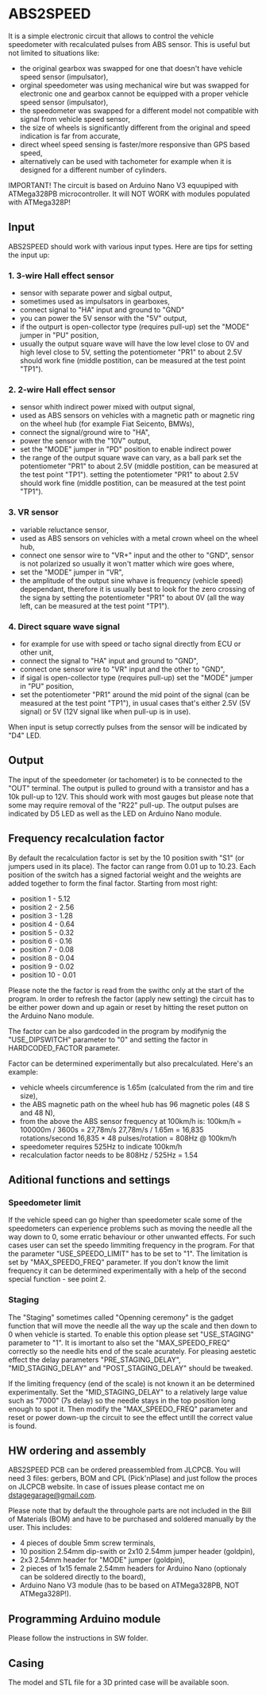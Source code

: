 # ABS2SPEED
It is a simple electronic circuit that allows to control the vehicle speedometer with recalculated pulses from ABS sensor. This is useful but not limited to situations like:
- the original gearbox was swapped for one that doesn't have vehicle speed sensor (impulsator),
- orginal speedometer was using mechanical wire but was swapped for electronic one and gearbox cannot be equipped with a proper vehicle speed sensor (impulsator),
- the speedometer was swapped for a different model not compatible with signal from vehicle speed sensor,
- the size of wheels is significantly different from the original and speed indication is far from accurate,
- direct wheel speed sensing is faster/more responsive than GPS based speed,
- alternatively can be used with tachometer for example when it is designed for a different number of cylinders.

IMPORTANT!
The circuit is based on Arduino Nano V3 equupiped with ATMega328PB microcontroller. It will NOT WORK with modules populated with ATMega328P!

## Input
ABS2SPEED should work with various input types. Here are tips for setting the input up:
   ### 1. 3-wire Hall effect sensor
   - sensor with separate power and sigbal output,
   - sometimes used as impulsators in gearboxes,
   - connect signal to "HA" input and ground to "GND"
   - you can power the 5V sensor with the "5V" output,
   - if the outpurt is open-collector type (requires pull-up) set the "MODE" jumper in "PU" position,
   - usually the output square wave will have the low level close to 0V and high level close to 5V,
     setting the potentiometer "PR1" to about 2.5V should work fine (middle postition, can be measured at the test point "TP1").
   ### 2. 2-wire Hall effect sensor
   - sensor whith indirect power mixed with output signal,
   - used as ABS sensors on vehicles with a magnetic path or magnetic ring on the wheel hub (for example Fiat Seicento, BMWs),
   - connect the signal/ground wire to "HA",
   - power the sensor with the "10V" output,
   - set the "MODE" jumper in "PD" position to enable indirect power
   - the range of the output square wave can vary,
     as a ball park set the potentiometer "PR1" to about 2.5V (middle postition, can be measured at the test point "TP1").
     setting the potentiometer "PR1" to about 2.5V should work fine (middle postition, can be measured at the test point "TP1").
   ### 3. VR sensor
   - variable reluctance sensor, 
   - used as ABS sensors on vehicles with a metal crown wheel on the wheel hub,
   - connect one sensor wire to "VR+" input and the other to "GND",
     sensor is not polarized so usually it won't matter which wire goes where,
   - set the "MODE" jumper in "VR",
   - the amplitude of the output sine whave is frequency (vehicle speed) depependant,
     therefore it is usually best to look for the zero crossing of the signa by setting the potentiometer "PR1" to about 0V (all the way left, can be measured at the test point "TP1").
   ### 4. Direct square wave signal
   - for example for use with speed or tacho signal directly from ECU or other unit, 
   - connect the signal to "HA" input and ground to "GND",
   - connect one sensor wire to "VR" input and the other to "GND",
   - if sigal is open-collector type (requires pull-up) set the "MODE" jumper in "PU" position,
   - set the potentiometer "PR1" around the mid point of the signal (can be measured at the test point "TP1"),
     in usual cases that's either 2.5V (5V signal) or 5V (12V signal like when pull-up is in use).

When input is setup correctly pulses from the sensor will be indicated by "D4" LED.

## Output
The input of the speedometer (or tachometer) is to be connected to the "OUT" terminal. The output is pulled to ground with a transistor and has a 10k pull-up to 12V. 
This should work with most gauges but please note that some may require removal of the "R22" pull-up.
The output pulses are indicated by D5 LED as well as the LED on Arduino Nano module.

## Frequency recalculation factor
By default the recalculation factor is set by the 10 position swith "S1" (or jumpers used in its place). The factor can range from 0.01 up to 10.23. 
Each position of the switch has a signed factorial weight and the weights are added together to form the final factor. Starting from most right:
  - position 1 - 5.12
  - position 2 - 2.56
  - position 3 - 1.28
  - position 4 - 0.64
  - position 5 - 0.32
  - position 6 - 0.16
  - position 7 - 0.08
  - position 8 - 0.04
  - position 9 - 0.02
  - position 10 - 0.01

Please note the the factor is read from the swithc only at the start of the program. In order to refresh the factor (apply new setting) the circuit has to be either power down and up again or reset by hitting the reset putton on the Arduino Nano module.

The factor can be also gardcoded in the program by modifynig the "USE_DIPSWITCH" parameter to "0" and setting the factor in HARDCODED_FACTOR parameter.

Factor can be determined experimentally but also precalculated. Here's an example:
  - vehicle wheels circumference is 1.65m (calculated from the rim and tire size),
  - the ABS magnetic path on the wheel hub has 96 magnetic poles (48 S and 48 N),
  - from the above the ABS sensor frequency at 100km/h is:
      100km/h = 100000m / 3600s = 27,78m/s
      27,78m/s / 1.65m = 16,835 rotations/second
      16,835 * 48 pulses/rotation = 808Hz @ 100km/h
  - speedometer requires 525Hz to indicate 100km/h
  - recalculation factor needs to be 808Hz / 525Hz = 1.54

## Aditional functions and settings
### Speedometer limit
   If the vehicle speed can go higher than speedometer scale some of the speedometers can experience problems such as moving the needle all the way down to 0, some erratic behaviour or other unwanted effects.
   For such cases user can set the speedo limmiting frequency in the program. For that the parameter "USE_SPEEDO_LIMIT" has to be set to "1". The limitation is set by "MAX_SPEEDO_FREQ" parameter.
   If you don't know the limit frequency it can be determined experimentally with a help of the second special function - see point 2.

### Staging
   The "Staging" sometimes called "Openning ceremony" is the gadget function that will move the needle all the way up the scale and then down to 0 when vehicle is started.
   To enable this option please set "USE_STAGING" parameter to "1". It is imortant to also set the "MAX_SPEEDO_FREQ" correctly so the needle hits end of the scale acurately.
   For pleasing aestetic effect the delay parameters "PRE_STAGING_DELAY", "MID_STAGING_DELAY" and "POST_STAGING_DELAY" should be tweaked.

   If the limiting frequency (end of the scale) is not known it an be determined experimentally. Set the "MID_STAGING_DELAY" to a relatively large value such as "7000" (7s delay) so the needle stays in the top position long enough to spot it. Then modify the        "MAX_SPEEDO_FREQ" parameter and reset or power down-up the circuit to see the effect untill the correct value is found.

## HW ordering and assembly
ABS2SPEED PCB can be ordered preassembled from JLCPCB. You will need 3 files: gerbers, BOM and CPL (Pick'nPlase) and just follow the proces on JLCPCB website. In case of issues please contact me on dstagegarage@gmail.com. 

Please note that by default the throughole parts are not included in the Bill of Materials (BOM) and have to be purchased and soldered manually by the user. This includes: 
- 4 pieces of double 5mm screw terminals,
- 10 position 2.54mm dip-swith or 2x10 2.54mm jumper header (goldpin),
- 2x3 2.54mm header for "MODE" jumper (goldpin),
- 2 pieces of 1x15 female 2.54mm headers for Arduino Nano (optionaly can be soldered directly to the board),
- Arduino Nano V3 module (has to be based on ATMega328PB, NOT ATMega328P!).

## Programming Arduino module
Please follow the instructions in SW folder.

## Casing
The model and STL file for a 3D printed case will be available soon.
